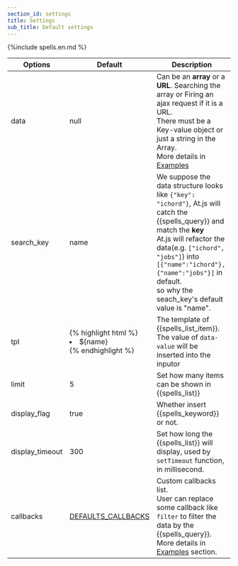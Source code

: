 ```yaml
---
section_id: settings
title: Settings 
sub_title: Default settings
---
```


{%include spells.en.md %}

<table class="table table-bordered table-striped">
  <thead>
    <tr>
      <th>Options</th>
      <th>Default</th>
      <th>Description</th>
    </tr>
  </thead>
  <tbody>
    <tr>
      <td>data</td>
      <td>null</td>
      <td>
        Can be an <strong>array</strong> or a <strong>URL</strong>. Searching the array or Firing an ajax request if it is a URL.<br/>
        There must be a Key-value object or just a string in the Array. <br/>
        More details in <a href="#examples">Examples</a>
      </td>
    </tr>
    <tr>
      <td>search_key</td>
      <td>name</td>
      <td>
        We suppose the data structure looks like <code>{"key": "ichord"}</code>, At.js will catch the {{spells_query}} and match the <strong>key</strong><br/>
        At.js will refactor the data(e.g. <code>["ichord", "jobs"]</code>) into <code>[{"name":"ichord"}, {"name":"jobs"}]</code> in default.<br/>
        so why the seach_key's default value is "name".
      </td>
    </tr>
    <tr>
      <td>tpl</td>
      <td>
{% highlight html %}
<li data-value='${name}'>${name}</li>
{% endhighlight %}
      </td>
      <td>
        The template of {{spells_list_item}}. The value of <code>data-value</code> will be inserted into the inputor
      </td>
    </tr>
    <tr>
      <td>limit</td>
      <td>5</td>
      <td>
        Set how many items can be shown in {{spells_list}}
      </td>
    </tr>
    <tr>
     <td>display_flag</td>
     <td>true</td>
     <td>
      Whether insert {{spells_keyword}} or not.
    </td>
  </tr>
  <tr>
   <td>display_timeout</td>
   <td>300</td>
   <td>
    Set how long the {{spells_list}} will display, used by <code>setTimeout</code> function, in millisecond.
  </td>
</tr>
<tr>
  <td>callbacks</td>
  <td><a href="#callbacks">DEFAULTS_CALLBACKS</a></td>
  <td>
    Custom callbacks list. <br/>
    User can replace some callback like <code>filter</code> to filter the data by the {{spells_query}}. <br/>
    More details in <a href="#examples">Examples</a> section.
  </td>
</tr>
</tbody>
</table>
